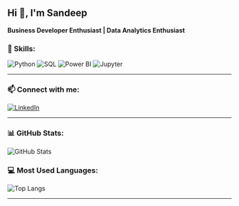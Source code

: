   ## Hi 👋, I'm Sandeep

**Business Developer Enthusiast | Data Analytics Enthusiast**
  

### 🚀 Skills:
![Python](https://img.shields.io/badge/Python-3776AB?style=flat&logo=python&logoColor=white)
![SQL](https://img.shields.io/badge/SQL-4479A1?style=flat&logo=postgresql&logoColor=white)
![Power BI](https://img.shields.io/badge/PowerBI-F2C811?style=flat&logo=power-bi&logoColor=black)
![Jupyter](https://img.shields.io/badge/Jupyter-F37626?style=flat&logo=jupyter&logoColor=white)

---

### 📫 Connect with me:
[![LinkedIn](https://img.shields.io/badge/LinkedIn-0A66C2?style=flat&logo=linkedin&logoColor=white)]([https://linkedin.com/in/yourprofile](https://www.linkedin.com/in/sandeepsuman/))

---

### 📊 GitHub Stats:
![GitHub Stats](https://github-readme-stats.vercel.app/api?username=Sandydogit&show_icons=true&theme=dark)

### 💻 Most Used Languages:
![Top Langs](https://github-readme-stats.vercel.app/api/top-langs/?username=Sandydogit&layout=compact&theme=dark)

---
